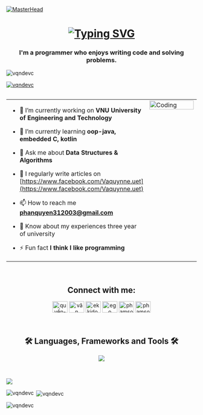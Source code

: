 [![MasterHead](https://user-images.githubusercontent.com/74038190/221352995-5ac18bdf-1a19-4f99-bbb6-77559b220470.gif)](https://www.facebook.com/Vaquynne.uet/)
<h1 align="center">
<a href="https://git.io/typing-svg"><img src="https://readme-typing-svg.demolab.com?font=Cascadia+Code+ExtraBold&pause=1000&random=false&width=500&height=70&duration=4000&size=35&center=true&lines=Hi+There!%F0%9F%91%8B;I'm+Little Boy vqnDevc!+%E2%9D%84%EF%B8%8F" alt="Typing SVG" /></a>
</h1>
<h3 align="center">I'm a programmer who enjoys writing code and solving problems.</h3>

<p align="left"> <img src="https://komarev.com/ghpvc/?username=vqndevc&label=Profile%20views&color=0e75b6&style=flat" alt="vqndevc" /> </p>

<p align="left"> <a href="https://github.com/ryo-ma/github-profile-trophy"><img src="https://github-profile-trophy.vercel.app/?username=vqndevc" alt="vqndevc" /></a> </p>

<p align="left"> <a href="https://twitter.com/" target="blank"><img src="https://img.shields.io/twitter/follow/?logo=twitter&style=for-the-badge" alt="" /></a> </p>

<table>
  <tr>
    <td valign="top" width="50%">
    
- 🔭 I’m currently working on **VNU University of Engineering and Technology**
- 🌱 I’m currently learning **oop-java, embedded C, kotlin**
- 💬 Ask me about **Data Structures & Algorithms**
- 📝 I regularly write articles on [https://www.facebook.com/Vaquynne.uet](https://www.facebook.com/Vaquynne.uet)
- 📫 How to reach me **phanquyen312003@gmail.com**
- 📄 Know about my experiences three year of university
- ⚡ Fun fact **I think I like programming**
    </td>
  
    <td valign="top" width="50%">
      <img src="https://camo.githubusercontent.com/7de37139d0b4c1ce40865e799b446c0e963a3dd8fb68d239707237c40604fa3d/68747470733a2f2f63646e2e6472696262626c652e636f6d2f75736572732f3733303730332f73637265656e73686f74732f363538313234332f6176656e746f2e676966" alt="Coding" width="100%">
  </tr>
</table>
<br/>
<h2 align="center">Connect with me:</h2>

<p align="center">
<a href="https://linkedin.com/in/quyến-phan-555532274" target="blank"><img align="center" src="https://raw.githubusercontent.com/rahuldkjain/github-profile-readme-generator/master/src/images/icons/Social/linked-in-alt.svg" alt="quyến-phan-555532274" height="30" width="40" /></a>
<a href="https://fb.com/Vaquynne.uet" target="blank"><img align="center" src="https://raw.githubusercontent.com/rahuldkjain/github-profile-readme-generator/master/src/images/icons/Social/facebook.svg" alt="văn quyến" height="30" width="40" /></a>
<a href="https://instagram.com/ekkjdo.7" target="blank"><img align="center" src="https://raw.githubusercontent.com/rahuldkjain/github-profile-readme-generator/master/src/images/icons/Social/instagram.svg" alt="ekkjdo.7" height="30" width="40" /></a>
<a href="https://www.youtube.com/c/ego" target="blank"><img align="center" src="https://raw.githubusercontent.com/rahuldkjain/github-profile-readme-generator/master/src/images/icons/Social/youtube.svg" alt="ego" height="30" width="40" /></a>
<a href="https://www.facebook.com/Vaquynne.uet" target="blank"><img align="center" src="https://github.com/rahuldkjain/github-profile-readme-generator/blob/master/src/images/icons/Social/messenger.svg" alt="phamson" height="30" width="40" /></a>
<a href="https://github.com/vqnDevc" target="blank"><img align="center" src="https://github.com/rahuldkjain/github-profile-readme-generator/blob/master/src/images/icons/Social/github.svg" alt="phamson" height="30" width="40" /></a>
</p>
<br/>
<h2 align="center">🛠️ Languages, Frameworks and Tools 🛠️</h2>
<p align="center">
  <a href="https://skillicons.dev">
    <img src="https://skillicons.dev/icons?i=angular,arduino,bootstrap,c,cs,cpp,cmake,css,discord,docker,eclipse,github,gmail,html,idea,js,kotlin,matlab,nodejs,postman,stackoverflow,vscode,windows,ubuntu,sqlite,spring,py,ps,npm,mysql"/>
  </a>
</p>

<br/>
<p><img align="center" src="https://github-profile-summary-cards.vercel.app/api/cards/profile-details?username=vqndevc&theme=2077" /></p>
<p><img align="left" src="https://github-readme-stats.vercel.app/api/top-langs?username=vqndevc&show_icons=true&locale=en&layout=compact" alt="vqndevc" /></p>

<p>&nbsp;<img align="center" src="https://github-readme-stats.vercel.app/api?username=vqndevc&show_icons=true&locale=en" alt="vqndevc" /></p>

<p><img align="center" src="https://github-readme-streak-stats.herokuapp.com/?user=vqndevc&" alt="vqndevc" /></p>
